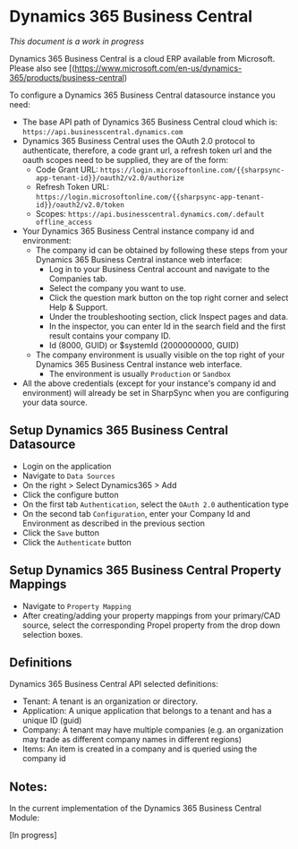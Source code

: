 # Dynamics 365 Business Central

<em>This document is a work in progress</em>

Dynamics 365 Business Central is a cloud ERP available from Microsoft. Please also see [(https://www.microsoft.com/en-us/dynamics-365/products/business-central)

To configure a Dynamics 365 Business Central datasource instance you need:
* The base API path of Dynamics 365 Business Central cloud which is: `https://api.businesscentral.dynamics.com`
* Dynamics 365 Business Central uses the OAuth 2.0 protocol to authenticate, therefore, a code grant url, a refresh token url and the oauth scopes need to be supplied, they are of the form:
    * Code Grant URL: `https://login.microsoftonline.com/{{sharpsync-app-tenant-id}}/oauth2/v2.0/authorize`
    * Refresh Token URL: `https://login.microsoftonline.com/{{sharpsync-app-tenant-id}}/oauth2/v2.0/token`
    * Scopes: `https://api.businesscentral.dynamics.com/.default offline_access`
* Your Dynamics 365 Business Central instance company id and environment:
    * The company id can be obtained by following these steps from your Dynamics 365 Business Central instance web interface:
      * Log in to your Business Central account and navigate to the Companies tab.
      * Select the company you want to use.
      * Click the question mark button on the top right corner and select Help & Support.
      * Under the troubleshooting section, click Inspect pages and data.
      * In the inspector, you can enter Id in the search field and the first result contains your company ID.
      * Id (8000, GUID) or $systemId (2000000000, GUID)
    * The company environment is usually visible on the top right of your Dynamics 365 Business Central instance web interface.
      * The environment is usually `Production` or `Sandbox`
* All the above credentials (except for your instance's company id and environment) will already be set in SharpSync when you are configuring your data source.
    

## Setup Dynamics 365 Business Central Datasource

* Login on the application
* Navigate to `Data Sources`
* On the right > Select Dynamics365 > Add
* Click the configure button
* On the first tab `Authentication`, select the `OAuth 2.0` authentication type
* On the second tab `Configuration`, enter your Company Id and Environment as described in the previous section
* Click the `Save` button
* Click the `Authenticate` button

## Setup Dynamics 365 Business Central Property Mappings

* Navigate to `Property Mapping`
* After creating/adding your property mappings from your primary/CAD source, select the corresponding Propel property from the drop down selection boxes.

## Definitions

Dynamics 365 Business Central API selected definitions:

* Tenant: A tenant is an organization or directory.
* Application: A unique application that belongs to a tenant and has a unique ID (guid)
* Company: A tenant may have multiple companies (e.g. an organization may trade as different company names in different regions)
* Items: An item is created in a company and is queried using the company id

## Notes:

In the current implementation of the Dynamics 365 Business Central Module:


[In progress]

